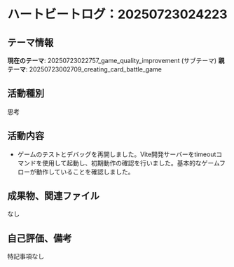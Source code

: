 # ハートビートログ：20250723024223

## テーマ情報
**現在のテーマ**: 20250723022757_game_quality_improvement (サブテーマ)
**親テーマ**: 20250723002709_creating_card_battle_game

## 活動種別
思考

## 活動内容
- ゲームのテストとデバッグを再開しました。Vite開発サーバーをtimeoutコマンドを使用して起動し、初期動作の確認を行いました。基本的なゲームフローが動作していることを確認しました。

## 成果物、関連ファイル
なし

## 自己評価、備考
特記事項なし
